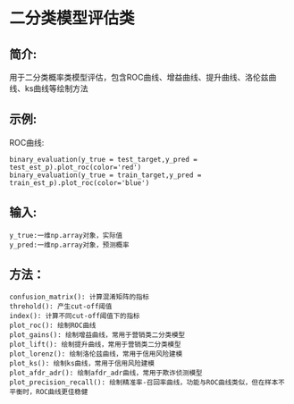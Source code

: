 # 二分类模型评估类

## 简介:

用于二分类概率类模型评估，包含ROC曲线、增益曲线、提升曲线、洛伦兹曲线、ks曲线等绘制方法

## 示例:

ROC曲线:
    
    binary_evaluation(y_true = test_target,y_pred = test_est_p).plot_roc(color='red')
    binary_evaluation(y_true = train_target,y_pred = train_est_p).plot_roc(color='blue')
    
## 输入:

    y_true:一维np.array对象，实际值
    y_pred:一维np.array对象，预测概率

## 方法：

    confusion_matrix(): 计算混淆矩阵的指标   
    threhold(): 产生cut-off阈值
    index(): 计算不同cut-off阈值下的指标
    plot_roc(): 绘制ROC曲线
    plot_gains(): 绘制增益曲线，常用于营销类二分类模型
    plot_lift(): 绘制提升曲线，常用于营销类二分类模型
    plot_lorenz(): 绘制洛伦兹曲线，常用于信用风险建模
    plot_ks(): 绘制ks曲线，常用于信用风险建模 
    plot_afdr_adr(): 绘制afdr_adr曲线，常用于欺诈侦测模型
    plot_precision_recall(): 绘制精准率-召回率曲线，功能与ROC曲线类似，但在样本不平衡时，ROC曲线更佳稳健                              

